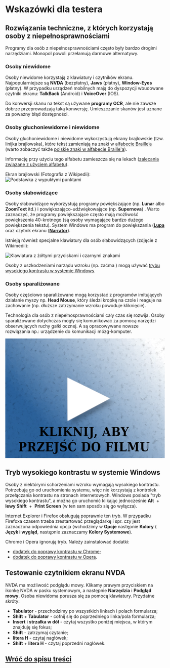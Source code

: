 # Wskazówki dla testera

## Rozwiązania techniczne, z których korzystają osoby z niepełnosprawnościami

Programy dla osób z niepełnosprawnościami często były bardzo drogimi narzędziami. Monopol powoli przełamują darmowe alternatywy.

### Osoby niewidome

Osoby niewidome korzystają z klawiatury i czytników ekranu. Najpopularniejsze są **NVDA** (bezpłatny), **Jaws** (płatny), **Window-Eyes** (płatny).
W przypadku urządzeń mobilnych mają do dyspozycji wbudowane czytniki ekranu: **TalkBack** (Android) i **VoiceOver** (IOS).

Do konwersji skanu na tekst są używane **programy OCR**, ale nie zawsze dobrze przeprowadzają taką konwersję. Umieszczanie skanów jest uznane za poważny błąd dostępności.

### Osoby głuchoniewidome i niewidome

Osoby głuchoniewidome i niewidome wykorzystują ekrany brajlowskie (tzw. linijka brajlowska), które tekst zamieniają na znaki w [alfabecie Braille’a](https://pl.wikipedia.org/wiki/Alfabet_Braille’a) (warto zobaczyć także [polskie znaki w alfabecie Braille'a](https://pl.wikipedia.org/wiki/Polski_alfabet_Braille’a)).

Informację przy użyciu tego alfabetu zamieszcza się na lekach ([zalecania związane z użyciem alfabetu](http://pzn.org.pl/stanowisko-polskiego-zwiazku-niewidomych-w-sprawie-napisow-w-brajlu-na-opakowaniach-lekow/)).

Ekran brajlowski (Fotografia z Wikipedii):
![Podstawka z wypukłymi punktami](https://upload.wikimedia.org/wikipedia/commons/4/4a/Plage-braille.jpg)

### Osoby słabowidzące

Osoby słabowidzące wykorzystują programy powiększające (np. **Lunar** albo **ZoomText** itd.) i powiększająco-udźwiękowające (np. **Supernova**) . Warto zaznaczyć, że programy powiększające często mają możliwość powiększenia 40-krotnego (są osoby wymagające bardzo dużego powiększenia tekstu). System Windows ma program do powiększania (**[Lupa](https://support.microsoft.com/pl-pl/help/11542/windows-use-magnifier-to-make-things-easier-to-see)** oraz czytnik ekranu (**[Narrator](https://support.microsoft.com/pl-pl/help/4028598/windows-10-start-or-stop-narrator)**).

Istnieją również specjalne klawiatury dla osób słabowidzących (zdjęcie z Wikimedii):

![Klawiatura z żółtymi przyciskami i czarnymi znakami](https://upload.wikimedia.org/wikipedia/commons/0/0a/Hand-on-high-contrast-accessible-computer-keyboard.jpg)

Osoby z uszkodzeniami narządu wzroku (np. zaćma ) mogą używać [trybu wysokiego kontrastu w systemie Windows](https://support.microsoft.com/pl-pl/help/4026951/windows-10-turn-high-contrast-mode-on-or-off).

### Osoby sparaliżowane

Osoby częściowo sparaliżowane mogą korzystać z programów imitujących działanie myszy np. **Head Mouse**, który śledzi kropkę na czole i reaguje na zachowanie (np. dłuższe zatrzymanie wzroku powoduje kliknięcie).

Technologia dla osób z niepełnosprawnościami cały czas się rozwija. Osoby sparaliżowane dotychczas mogły się komunikować za pomocą narzędzi obserwujących ruchy gałki ocznej. A są opracowywane nowsze rozwiązania np.: urządzenie do komunikacji mózg-komputer.

[![Kliknij, aby przejść do kanału Youtube z filmem pokazującym obsługę komputera bez użycia rąk](../grafika/film.png)](http://www.youtube.com/watch?v=9oka8hqsOzg)

## Tryb wysokiego kontrastu w systemie Windows

Osoby z niektórymi schorzeniami wzroku wymagają wysokiego kontrastu. Potrzebują go od uruchomienia systemu, więc nie korzystają z kontrolek przełączania kontrastu na stronach internetowych.
Windows posiada "tryb wysokiego kontrastu", a można go uruchomić klikając jednocześnie **Alt**  +  **lewy Shift**  +  **Print Screen** (w ten sam sposób się go wyłącza).

Internet Explorer i Firefox obsługują poprawnie ten tryb. W przypadku Firefoxa czasem trzeba zrestartować przeglądarkę i spr. czy jest zaznaczona odpowiednia opcja (wchodzimy w **Opcje** następnie **Kolory** ( **Język i wygląd**, następnie zaznaczamy **Kolory Systemowe**).

Chrome i Opera ignorują tryb. Należy zainstalować dodatki:

- [dodatek do poprawy kontrastu w Chrome](https://chrome.google.com/webstore/detail/high-contrast/djcfdncoelnlbldjfhinnjlhdjlikmph);
- [dodatek do poprawy kontrastu w Opera](https://addons.opera.com/pl/extensions/details/dark-mode/).

## Testowanie czytnikiem ekranu NVDA

NVDA ma możliwość podglądu mowy. Klikamy prawym przyciskiem na ikonkę NVDA w pasku systemowym, a następnie **Narzędzia** i **Podgląd mowy**.
Osoba niewidoma porusza się za pomocą klawiatury. Przydatne skróty:

- **Tabulator** - przechodzimy po wszystkich linkach i polach formularza;
- **Shift** + **Tabulator** - cofnij się do poprzedniego linka/pola formularza;
- **Insert** i **strzałka w dół** - czytaj wszystko poniżej miejsca, w którym znajduję się fokus;
- **Shift** - zatrzymaj czytanie;
- **litera H** - czytaj nagłówek;
- **Shift** + **litera H** - czytaj poprzedni nagłówek.

## [Wróć do spisu treści](../README.md)
